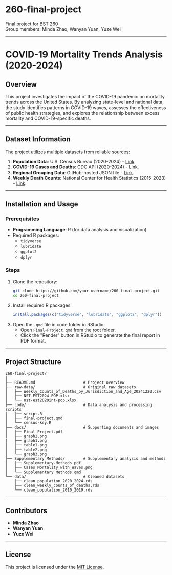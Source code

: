 # 260-final-project
Final project for BST 260  
Group members: Minda Zhao, Wanyan Yuan, Yuze Wei  

---

# COVID-19 Mortality Trends Analysis (2020-2024)

## Overview
This project investigates the impact of the COVID-19 pandemic on mortality trends across the United States. By analyzing state-level and national data, the study identifies patterns in COVID-19 waves, assesses the effectiveness of public health strategies, and explores the relationship between excess mortality and COVID-19-specific deaths.


---

## Dataset Information
The project utilizes multiple datasets from reliable sources:
1. **Population Data**: U.S. Census Bureau (2020-2024) - [Link](https://www.census.gov/data/tables/time-series/demo/popest/2020s-state-total.html).
2. **COVID-19 Cases and Deaths**: CDC API (2020-2024) - [Link](https://data.cdc.gov/resource/pwn4-m3yp.json).
3. **Regional Grouping Data**: GitHub-hosted JSON file - [Link](https://github.com/datasciencelabs/2024/raw/refs/heads/main/data/regions.json).
4. **Weekly Death Counts**: National Center for Health Statistics (2015-2023) - [Link](https://data.cdc.gov/NCHS/Weekly-Counts-of-Deaths-by-Jurisdiction-and-Age/y5bj-9g5w/about_data).

---

## Installation and Usage
### Prerequisites
- **Programming Language**: R (for data analysis and visualization)
- Required R packages:
  - `tidyverse`
  - `lubridate`
  - `ggplot2`
  - `dplyr`

### Steps
1. Clone the repository:
   ```bash
   git clone https://github.com/your-username/260-final-project.git
   cd 260-final-project
   ```
2. Install required R packages:
   ```R
   install.packages(c("tidyverse", "lubridate", "ggplot2", "dplyr"))
   ```
3. Open the `.qmd` file in code folder in RStudio:
   - Open `Final-Project.qmd` from the root folder.
   - Click the "Render" button in RStudio to generate the final report in PDF format.

---

## Project Structure
```
260-final-project/
│
├── README.md                     # Project overview
├── raw-data/                     # Original raw datasets
│   ├── Weekly_Counts_of_Deaths_by_Jurisdiction_and_Age_20241220.csv
│   ├── NST-EST2024-POP.xlsx
│   └── nst-est2020int-pop.xlsx
├── code/                         # Data analysis and processing scripts
│   ├── script.R
│   ├── final-project.qmd
│   └── census-key.R
├── docs/                         # Supporting documents and images
│   ├── Final-Project.pdf
│   ├── graph2.png
|   ├── graph1.png
│   ├── table1.png
│   ├── table2.png
│   └── graph3.png
├── Supplementary Methods/        # Supplementary analysis and methods
│   ├── Supplementary-Methods.pdf
│   ├── Cases_Mortality_with_Waves.png
│   └── Supplementary Methods.qmd
└── data/                         # Cleaned datasets
    ├── clean_population_2020_2024.rds
    ├── clean_weekly_counts_of_deaths.rds
    └── clean_population_2010_2019.rds
```

---

## Contributors
- **Minda Zhao**
- **Wanyan Yuan**
- **Yuze Wei**

---

## License
This project is licensed under the [MIT License](LICENSE).
